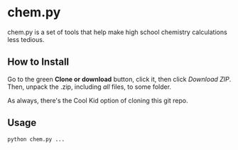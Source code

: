 # chem.py

chem.py is a set of tools that help make high school chemistry calculations less tedious.

## How to Install

Go to the green **Clone or download** button, click it, then click _Download ZIP_. Then, unpack the .zip, including _all_ files, to some folder.

As always, there's the Cool Kid option of cloning this git repo.

## Usage

```
python chem.py ... 
```
